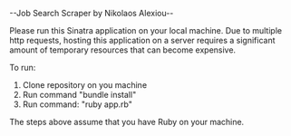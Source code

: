 --Job Search Scraper by Nikolaos Alexiou--

Please run this Sinatra application on your local machine. Due to multiple http requests,
hosting this application on a server requires a significant amount of temporary resources
that can become expensive.

To run:

1. Clone repository on you machine
2. Run command "bundle install"
3. Run command: "ruby app.rb"

The steps above assume that you have Ruby on your machine.